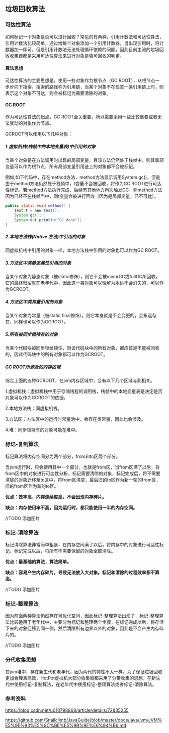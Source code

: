 ## 垃圾回收算法

### 可达性算法

如何标记一个对象是否可以进行回收？常见的有两种，引用计数法和可达性算法，引用计数法比较简单，通过给每个对象添加一个引用计数器，当出现引用时，将计数器加一即可，但是引用计数法无法处理循环依赖的问题，因此目前主流的垃圾回收收集器都是采用可达性算法来进行对象是否可回收的判定。

#### 算法思想

可达性算法的主要思想是，使用一些对象作为根节点（GC ROOT），从根节点一步步向下搜索，搜索的路径称为引用链，当某个对象不在任意一条引用链上时，则表示这个对象不可达，则会被标记为需要清除的对象。

#### GC ROOT

作为可达性算法的起点，GC ROOT至关重要，所以需要采用一些比较重要或者无法变动的对象作为节点。

GCROOT可以使用以下几种对象：

##### 1.虚拟机栈(栈帧中的本地变量表)中引用的对象

   当某个对象是在方法调用时出现的局部变量，且该方法仍然处于栈帧中，则其局部变量可以作为根节点，所有局部变量引用链上的对象都不会被标记。

   例如,如下代码中，存在method方法，method方法显示调用System.gc()，但是由于method方法仍然处于栈帧中，t变量不会被回收，将作为GC ROOT进行可达性标记。若method方法执行完成，后续有其他地方再次触发GC，则method方法因为已经不在栈帧当中，则t变量会被进行回收（因为是局部变量，已不可达）。

```java
public static void method() {
    Test t = new Test();
    System.gc();
    System.out.println("GC done");
}
```

##### 2.本地方法栈(Native 方法)中引用的对象

   同虚拟机栈中引用的对象一样，本地方法栈中引用的对象也可以作为GC ROOT。

##### 3.方法区中类静态属性引用的对象

   当某个对象为静态对象（被static修饰），则它不会被minorGC或fullGC所回收，它的最终归宿就在老年代中，因此这一类对象可以理解为永远不会消失的，可以作为GCROOT。

##### 4.方法区中类常量引用的对象

  当某个对象为常量（被static final修饰），则它本身就是不会变更的，会永远存在，同样也可以作为GCROOT。

##### 5.所有被同步锁持有的对象

  当某个代码块被同步锁给锁住，则该代码块中的所有对象，都应该是不能被回收的，因此代码块中的所有对象都可以作为GCROOT。

##### GC ROOT所涉及的内存区域

综合上面的五种GCROOT，在jvm内存区域中，会有以下几个区域与此相关。

1.虚拟机栈：虚拟机栈中用于存储线程的调用栈，栈帧中的本地变量表是决定是否对象可以作为GCROOT的依据。

2.本地方法栈：同虚拟机栈。

3.方法区：方法区中的运行时常量池中，会存在类常量，因此也会涉及。

4.堆：同步锁持有的对象可能在堆中。



### 标记-复制算法

标记算法将内存空间分为两个部分，from和to区两个部分。

当jvm运行时，只会使用其中一个部分，也就是from区，当from区满了以后，将from区中的对象进行可达性分析，标记需要清除的对象，标记完成后，将不需要清除的对象迁移至to区中，将from区清空，最后旧的to区作为新一轮的from区，旧的from区作为新的to区。

**优点：效率高，内存连续度高，不会出现内存碎片。**

**缺点：内存使用率不高，因为运行时，都只能使用一半的内存空间。**

//TODO 添加图片

### 标记-清除算法

标记清除算法非常简单粗暴，在内存空间满了以后，将内存中的对象进行可达性标记，标记完成以后，将所有不需要保留的对象全部清除。

**优点：最基础的算法，算法简单。**

**缺点：容易产生内存碎片，导致无法放入大对象。标记和清除的过程效率都不算高。**

//TODO 添加图片

### 标记-整理算法

因为前面两种算法仍然存在可优化空间，因此标记-整理算法出现了，标记-整理算法比较适用于老年代中，主要分为标记和整理两个步骤，在标记完成以后，将存活下来的对象迁移到同一侧，然后清除所有边界以外的对象，因此是不会产生内存碎片的。

//TODO 添加图片

### 分代收集思想

在jvm堆中，存在新生代和老年代，因为两代的特性不太一样，为了保证垃圾回收更加合理且高效，HotPot虚拟机大部分收集器都采用了分带收集的思想，在新生代中使用标记-复制算法，在老年代中使用标记-整理算法或者标记-清除算法。



### 参考资料

https://blog.csdn.net/u010798968/article/details/72835255

https://github.com/Snailclimb/JavaGuide/blob/master/docs/java/jvm/JVM%E5%9E%83%E5%9C%BE%E5%9B%9E%E6%94%B6.md
